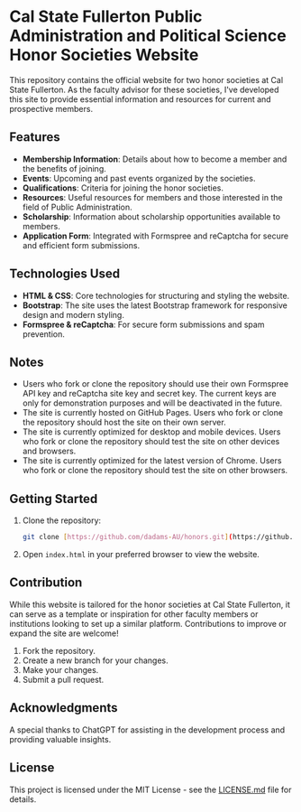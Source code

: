 # Cal State Fullerton Public Administration and Political Science Honor Societies Website

This repository contains the official website for two honor societies at Cal State Fullerton. As the faculty advisor for these societies, I've developed this site to provide essential information and resources for current and prospective members.

## Features

- **Membership Information**: Details about how to become a member and the benefits of joining.
- **Events**: Upcoming and past events organized by the societies.
- **Qualifications**: Criteria for joining the honor societies.
- **Resources**: Useful resources for members and those interested in the field of Public Administration.
- **Scholarship**: Information about scholarship opportunities available to members.
- **Application Form**: Integrated with Formspree and reCaptcha for secure and efficient form submissions.

## Technologies Used

- **HTML & CSS**: Core technologies for structuring and styling the website.
- **Bootstrap**: The site uses the latest Bootstrap framework for responsive design and modern styling.
- **Formspree & reCaptcha**: For secure form submissions and spam prevention.

## Notes

- Users who fork or clone the repository should use their own Formspree API key and reCaptcha site key and secret key. The current keys are only for demonstration purposes and will be deactivated in the future.
- The site is currently hosted on GitHub Pages. Users who fork or clone the repository should host the site on their own server.
- The site is currently optimized for desktop and mobile devices. Users who fork or clone the repository should test the site on other devices and browsers.
- The site is currently optimized for the latest version of Chrome. Users who fork or clone the repository should test the site on other browsers.

## Getting Started

1. Clone the repository:
   ```bash
   git clone [https://github.com/dadams-AU/honors.git](https://github.com/dadams-AU/honors.git)
   ```
2. Open `index.html` in your preferred browser to view the website.

## Contribution

While this website is tailored for the honor societies at Cal State Fullerton, it can serve as a template or inspiration for other faculty members or institutions looking to set up a similar platform. Contributions to improve or expand the site are welcome!

1. Fork the repository.
2. Create a new branch for your changes.
3. Make your changes.
4. Submit a pull request.

## Acknowledgments

A special thanks to ChatGPT for assisting in the development process and providing valuable insights.

## License
 
This project is licensed under the MIT License - see the [LICENSE.md](LICENSE.md) file for details.